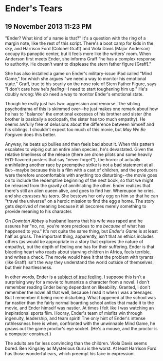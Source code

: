 # Ender's Tears
## 19 November 2013 11:23 PM

"Ender? What kind of a name is that?" It's a question with the ring of a margin note, like the rest of this script. There's a boot camp for kids in the sky, and Harrison Ford (Colonel Graff) and Viola Davis (Major Anderson) occupy its panoptic center, but it feels more like the writers' room. When Anderson first meets Ender, she informs Graff "he has a complex response to authority. He doesn't want to displease the stern father figure [Graff]."

She has also installed a game on Ender's military-issue iPad called "Mind Game," for which she argues "we need a way to monitor his emotional state." Graff, true to his scarily on the nose role of Stern Father Figure, says "I don't care how he's _feeling_\--I need to start toughening him up." He's doubly wrong: We _do_ need a way to monitor Ender's emotional state.

Though he really just has two: aggression and remorse. The sibling psychodrama of this is skimmed over--he just makes one remark about how he has to "balance" the emotional excesses of his brother and sister (the brother is basically a sociopath, the sister has too much empathy). He seems awfully free of delusions about the difference between himself and his siblings. I shouldn't expect too much of this movie, but _May We Be Forgiven_ does this better.

Anyway, he beats up bullies and then feels bad about it. When this pattern escalates to wiping out an entire alien species, he's devastated. Given the relative timeliness of the release (there are drone pilots and some heavily 9/11-flavored posters that say "never forget"), the horror of actually annihilating another race by preemptive strike is not a bad statement at all. But--maybe because this is a film with a cast of children, and the producers were therefore uncomfortable with anything too disturbing--the movie goes on to include the redemptive beginning of the next book, so that we might be released from the gravity of annihilating the other. Ender realizes that there's still an alien queen alive, and goes to find her. Whereupon he cries, and she _caresses his tears_. She bestows her only egg on him so that he can "travel the universe" on a heroic mission to find the egg a home. The story gets deprived of meaning because it all becomes merely something to provide meaning to his character.

On _Downton Abbey_ a husband learns that his wife was raped and he assures her "no, no, you're more precious to me _because_ of what has happened to you." It's not quite the same thing, but _Ender's Game_ is at least half as gross. The important thing, apparently, isn't that an ethics includes others (as would be appropriate in a story that explores the nature of empathy), but the depth of feeling one has for their suffering. Ender is that bleeding heart who reads about starving children in Africa, feels terrible, and writes a check. The movie would have it that the problem with tyrants (like Graff) isn't the way they understand the world outside of themselves, but their heartlessness.

In other words, Ender is a [subject of true feeling][1]. I suppose this isn't a surprising way for a movie to humanize a character from a novel. I don't remember reading Ender being dependant on likeability. Granted, I don't remember the novel all that well, because I read it when I was a teenager. But I remember it being more disturbing. What happened at the school was far nastier than the fairly normal boarding school antics that made it to the movie, and Ender himself was nastier. At times I felt like I was watching an inspirational sports film. Hooray, Ender's team of misfits win through ingenuity, leadership, and team spirit! The only hint of Ender's intense ruthlessness here is when, confronted with the unwinnable Mind Game, he gnaws out the game proctor's eye socket. (He's a mouse, and the proctor is a computer construct.)

The adults are far less convincing than the children. Viola Davis seems bored. Ben Kingsley as Mysterious Guru is the worst. At least Harrison Ford has those wonderful ears, which preempt his face in expression.

[1]: ender_s_tears/01-berlant-lauren-th_subject_of_true_feeling.pdf